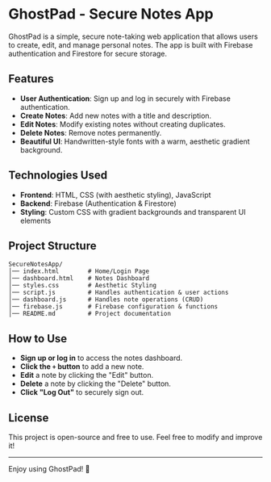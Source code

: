 # GhostPad - Secure Notes App

GhostPad is a simple, secure note-taking web application that allows users to create, edit, and manage personal notes. The app is built with Firebase authentication and Firestore for secure storage.

## Features
- **User Authentication**: Sign up and log in securely with Firebase authentication.
- **Create Notes**: Add new notes with a title and description.
- **Edit Notes**: Modify existing notes without creating duplicates.
- **Delete Notes**: Remove notes permanently.
- **Beautiful UI**: Handwritten-style fonts with a warm, aesthetic gradient background.

## Technologies Used
- **Frontend**: HTML, CSS (with aesthetic styling), JavaScript
- **Backend**: Firebase (Authentication & Firestore)
- **Styling**: Custom CSS with gradient backgrounds and transparent UI elements

## Project Structure
```
SecureNotesApp/
│── index.html        # Home/Login Page
│── dashboard.html    # Notes Dashboard
│── styles.css        # Aesthetic Styling
│── script.js         # Handles authentication & user actions
│── dashboard.js      # Handles note operations (CRUD)
│── firebase.js       # Firebase configuration & functions
│── README.md         # Project documentation
```


## How to Use
- **Sign up or log in** to access the notes dashboard.
- **Click the `+` button** to add a new note.
- **Edit** a note by clicking the "Edit" button.
- **Delete** a note by clicking the "Delete" button.
- **Click "Log Out"** to securely sign out.

## License
This project is open-source and free to use. Feel free to modify and improve it!

---

Enjoy using GhostPad! 🚀

